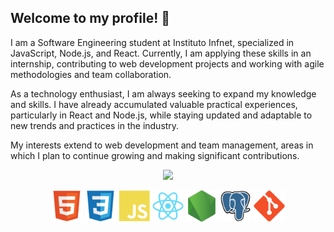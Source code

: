 ## Welcome to my profile! 👋

I am a Software Engineering student at Instituto Infnet, specialized in JavaScript, Node.js, and React. Currently, I am applying these skills in an internship, contributing to web development projects and working with agile methodologies and team collaboration.

As a technology enthusiast, I am always seeking to expand my knowledge and skills. I have already accumulated valuable practical experiences, particularly in React and Node.js, while staying updated and adaptable to new trends and practices in the industry.

My interests extend to web development and team management, areas in which I plan to continue growing and making significant contributions.

<p align="center"> <img src="https://github-readme-streak-stats.herokuapp.com/?user=victorgriggi0&theme=react&hide_border=true" /> </p>

<p align="center">
    <img align="center" alt="Victor-HTML" width="50" src="https://raw.githubusercontent.com/devicons/devicon/master/icons/html5/html5-original.svg">
    <img align="center" alt="Victor-CSS" width="50" src="https://raw.githubusercontent.com/devicons/devicon/master/icons/css3/css3-original.svg">
    <img align="center" alt="Victor-Js" width="50" src="https://raw.githubusercontent.com/devicons/devicon/master/icons/javascript/javascript-plain.svg">
    <img align="center" alt="Victor-React" width="50" src="https://raw.githubusercontent.com/devicons/devicon/master/icons/react/react-original.svg">
    <img align="center" alt="Victor-Node" width="50" src="https://raw.githubusercontent.com/devicons/devicon/master/icons/nodejs/nodejs-original.svg">
    <img align="center" alt="Victor-PostgreSQL" width="50" src="https://raw.githubusercontent.com/devicons/devicon/master/icons/postgresql/postgresql-original.svg">
    <img align="center" alt="Victor-Git" width="50" src="https://raw.githubusercontent.com/devicons/devicon/master/icons/git/git-original.svg"
</p>

